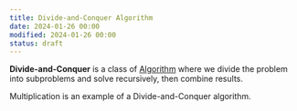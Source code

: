 ```yaml
---
title: Divide-and-Conquer Algorithm
date: 2024-01-26 00:00
modified: 2024-01-26 00:00
status: draft
---
```


**Divide-and-Conquer** is a class of [Algorithm](algorithm.md) where we divide the problem into subproblems and solve recursively, then combine results.

Multiplication is an example of a Divide-and-Conquer algorithm.